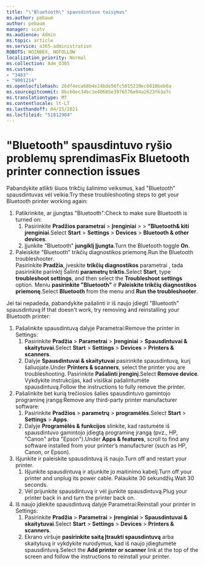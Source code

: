 ```yaml
---
title: "\"Bluetooth\" spausdintuvo taisymas"
ms.author: pebaum
author: pebaum
manager: scotv
ms.audience: Admin
ms.topic: article
ms.service: o365-administration
ROBOTS: NOINDEX, NOFOLLOW
localization_priority: Normal
ms.collection: Adm_O365
ms.custom:
- "3483"
- "9001214"
ms.openlocfilehash: 26df4eca68b4e14bde56fc5015239ec0810beb0a
ms.sourcegitcommit: 8bc60ec34bc1e40685e3976576e04a2623f63a7c
ms.translationtype: MT
ms.contentlocale: lt-LT
ms.lasthandoff: 04/15/2021
ms.locfileid: "51812904"
---
```

# <a name="fix-bluetooth-printer-connection-issues"></a><span data-ttu-id="4165e-102">"Bluetooth" spausdintuvo ryšio problemų sprendimas</span><span class="sxs-lookup"><span data-stu-id="4165e-102">Fix Bluetooth printer connection issues</span></span>

<span data-ttu-id="4165e-103">Pabandykite atlikti šiuos trikčių šalinimo veiksmus, kad "Bluetooth" spausdintuvas vėl veikia:</span><span class="sxs-lookup"><span data-stu-id="4165e-103">Try these troubleshooting steps to get your Bluetooth printer working again:</span></span>


1. <span data-ttu-id="4165e-104">Patikrinkite, ar įjungtas "Bluetooth":</span><span class="sxs-lookup"><span data-stu-id="4165e-104">Check to make sure Bluetooth is turned on:</span></span>
    1. <span data-ttu-id="4165e-105">Pasirinkite **Pradžios parametrai**  >  **Įrenginiai**  >    >  **"Bluetooth& kiti įrenginiai**.</span><span class="sxs-lookup"><span data-stu-id="4165e-105">Select **Start** > **Settings** > **Devices** > **Bluetooth & other devices**.</span></span>
    2. <span data-ttu-id="4165e-106">Įjunkite "Bluetooth" **jungiklį Įjungta**.</span><span class="sxs-lookup"><span data-stu-id="4165e-106">Turn the Bluetooth toggle **On**.</span></span>
2. <span data-ttu-id="4165e-107">Paleiskite "Bluetooth" trikčių diagnostikos priemonę.</span><span class="sxs-lookup"><span data-stu-id="4165e-107">Run the Bluetooth troubleshooter.</span></span> <br>
    <span data-ttu-id="4165e-108">Pasirinkite **Pradžia**, įveskite **trikčių diagnostikos** parametrai , tada pasirinkite parinktį Šalinti **parametrų triktis.**</span><span class="sxs-lookup"><span data-stu-id="4165e-108">Select **Start**, type **troubleshoot settings**, and then select the **Troubleshoot settings** option.</span></span> <span data-ttu-id="4165e-109">Meniu **pasirinkite "Bluetooth"** ir **Paleiskite trikčių diagnostikos priemonę**.</span><span class="sxs-lookup"><span data-stu-id="4165e-109">Select **Bluetooth** from the menu and **Run the troubleshooter**.</span></span>

<span data-ttu-id="4165e-110">Jei tai nepadeda, pabandykite pašalinti ir iš naujo įdiegti "Bluetooth" spausdintuvą:</span><span class="sxs-lookup"><span data-stu-id="4165e-110">If that doesn't work, try removing and reinstalling your Bluetooth printer:</span></span>

1. <span data-ttu-id="4165e-111">Pašalinkite spausdintuvą dalyje Parametrai:</span><span class="sxs-lookup"><span data-stu-id="4165e-111">Remove the printer in Settings:</span></span>
    1. <span data-ttu-id="4165e-112">Pasirinkite **Pradžia**  >  **Parametrai**  >  **Įrenginiai**  >  **Spausdintuvai & skaitytuvai**.</span><span class="sxs-lookup"><span data-stu-id="4165e-112">Select **Start** > **Settings** > **Devices** > **Printers & scanners**.</span></span>
    2. <span data-ttu-id="4165e-113">Dalyje **Spausdintuvai & skaitytuvai** pasirinkite spausdintuvą, kurį šaliuojate.</span><span class="sxs-lookup"><span data-stu-id="4165e-113">Under **Printers & scanners**, select the printer you are troubleshooting.</span></span> <span data-ttu-id="4165e-114">Pasirinkite **Pašalinti įrenginį**.</span><span class="sxs-lookup"><span data-stu-id="4165e-114">Select **Remove device**.</span></span> <span data-ttu-id="4165e-115">Vykdykite instrukcijas, kad visiškai pašalintumėte spausdintuvą.</span><span class="sxs-lookup"><span data-stu-id="4165e-115">Follow the instructions to fully remove the printer.</span></span>
2. <span data-ttu-id="4165e-116">Pašalinkite bet kurią trečiosios šalies spausdintuvo gamintojo programinę įrangą:</span><span class="sxs-lookup"><span data-stu-id="4165e-116">Remove any third-party printer manufacturer software:</span></span>
    1. <span data-ttu-id="4165e-117">Pasirinkite **Pradžios**  >  **parametrų**  >  **programėlės**.</span><span class="sxs-lookup"><span data-stu-id="4165e-117">Select **Start** > **Settings** > **Apps**.</span></span>
    2. <span data-ttu-id="4165e-118">Dalyje **Programėlės & funkcijos** slinkite, kad rastumėte iš spausdintuvo gamintojo įdiegtą programinę įrangą (pvz., HP, "Canon" arba "Epson").</span><span class="sxs-lookup"><span data-stu-id="4165e-118">Under **Apps & features**, scroll to find any software installed from your printer’s manufacturer (such as HP, Canon, or Epson).</span></span>
3. <span data-ttu-id="4165e-119">Išjunkite ir paleiskite spausdintuvą iš naujo.</span><span class="sxs-lookup"><span data-stu-id="4165e-119">Turn off and restart your printer.</span></span>
   1. <span data-ttu-id="4165e-120">Išjunkite spausdintuvą ir atjunkite jo maitinimo kabelį.</span><span class="sxs-lookup"><span data-stu-id="4165e-120">Turn off your printer and unplug its power cable.</span></span> <span data-ttu-id="4165e-121">Palaukite 30 sekundžių.</span><span class="sxs-lookup"><span data-stu-id="4165e-121">Wait 30 seconds.</span></span> 
   2. <span data-ttu-id="4165e-122">Vėl prijunkite spausdintuvą ir vėl įjunkite spausdintuvą.</span><span class="sxs-lookup"><span data-stu-id="4165e-122">Plug your printer back in and turn the printer back on.</span></span>
4. <span data-ttu-id="4165e-123">Iš naujo įdiekite spausdintuvą dalyje Parametrai:</span><span class="sxs-lookup"><span data-stu-id="4165e-123">Reinstall your printer in Settings:</span></span>
    1. <span data-ttu-id="4165e-124">Pasirinkite **Pradžia**  >  **Parametrai**  >  **Įrenginiai**  >  **Spausdintuvai & skaitytuvai**.</span><span class="sxs-lookup"><span data-stu-id="4165e-124">Select **Start** > **Settings** > **Devices** > **Printers & scanners**.</span></span>
    2. <span data-ttu-id="4165e-125">Ekrano viršuje **pasirinkite saitą Įtraukti spausdintuvą** arba skaitytuvą ir vykdykite nurodymus, kad iš naujo įdiegtumėte spausdintuvą.</span><span class="sxs-lookup"><span data-stu-id="4165e-125">Select the **Add printer or scanner** link at the top of the screen and follow the instructions to reinstall your printer.</span></span>
